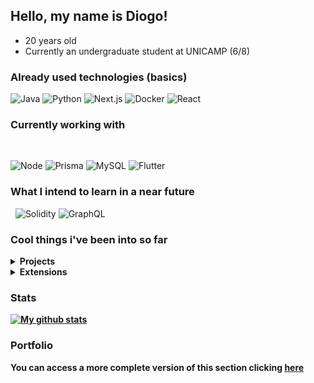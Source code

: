 ## Hello, my name is Diogo!
- 20 years old
- Currently an undergraduate student at UNICAMP (6/8)

### Already used technologies (basics)
![Java](https://img.shields.io/badge/Java-ED8B00?style=for-the-badge&logo=java&logoColor=white)
![Python](https://img.shields.io/badge/Python-3776AD?style=for-the-badge&logo=python&logoColor=white)
![Next.js](https://img.shields.io/badge/Next-f0f0f0?style=for-the-badge&logo=next.js&logoColor=black)
![Docker](https://img.shields.io/badge/Docker-0175C2?style=for-the-badge&logo=docker&logoColor=white)
![React](https://img.shields.io/badge/React-20232A?style=for-the-badge&logo=react&logoColor=61DAFB)

### Currently working with 
&nbsp;

![Node](https://img.shields.io/badge/Node.js-8BBF3D?style=for-the-badge&logo=node.js&logoColor=black)
![Prisma](https://img.shields.io/badge/Prisma-f0f0f0?style=for-the-badge&logo=Prisma&logoColor=black)
![MySQL](https://img.shields.io/badge/MySQL-DC712B?style=for-the-badge&logo=mysql&logoColor=white)
![Flutter](https://img.shields.io/badge/Flutter-02569B?style=for-the-badge&logo=flutter&logoColor=white)


### What I intend to learn in a near future
&nbsp;
![Solidity](https://img.shields.io/badge/Solidity-20232A?style=for-the-badge&logo=solidity&logoColor=white)
![GraphQL](https://img.shields.io/badge/graphQL-02569B?style=for-the-badge&logo=graphQL&logoColor=white)

### Cool things i've been into so far
<details>
  <summary><b> Projects <b> </summary>
    
  #### [Memórias Covid19](https://memoriascovid19.unicamp.br) <br/>
  -> A high-impact social project that act as a memorial for reports shared by people around the world during the pandemics. I worked in this project during seven months, mainly with React and materialUI in the frontend and barely with node/typeORM in the backend. <br/>
   
  #### [Introductory Data Science Project](https://github.com/dyokinn/Data-Science-Projects) <br/>
  -> A project made with [Jhones](https://github.com/JhonesBR) as a evaluation criteria for subject in UNICAMP, in which we learned about data visualization and machine learning. You can find more details on the project Readme (link above).<br/>
    
  #### [Featmaker Bot](https://github.com/dyokinn/Featmaker-Bot-Twitter) <br/>
  -> A node.js twitter bot that posts random feats periodically, currently hosted on Heroku and active in [@FeatmakerBot](https://twitter.com/FeatmakerBot). <br/>
    
</details>
    
<details>
  <summary <b> Extensions <b></summary>
  
  #### [Mentoring for newcomers](https://www.prg.unicamp.br/mentoria/) <br/>
  -> A mentoring program offered by UNICAMP, which i've participated, that aimed helping the newcomers get used to the university environment, including tips, tricks and some helping hands with their subjects.<br/>
  
  #### [MIT Python Bootcamp](https://github.com/dyokinn/MIT-Python-Exercises-IPL-2021) <br/>
  -> A bootcamp of two weeks made in a partnership between MIT and UNICAMP. You can find more details about it in the link above <br/>
  
  #### [Deployed in my own crypto token + ethereum testnet](https://info.morpheusswap.app/pair/0x5e929428ed525e69468295e65f6a9bff69207953) <br/>
  -> I got engaged in a brazilian web3 festival which was giving NFT's for people which deployed their own Tokens on Fantom network (like an ETH fork) and added a liquidity pool for them. <br/>
  -> I also have a repo with a web3 playground that [can be found here](https://github.com/dyokinn/Solidity-Playground)
</details>

### Stats
[![My github stats](https://github-readme-stats.vercel.app/api?username=dyokinn&show_icons=true&theme=dracula)](https://github.com/dyokinn) <br/>

### Portfolio
You can access a more complete version of this section clicking [here](https://dyokinn.github.io/me)
